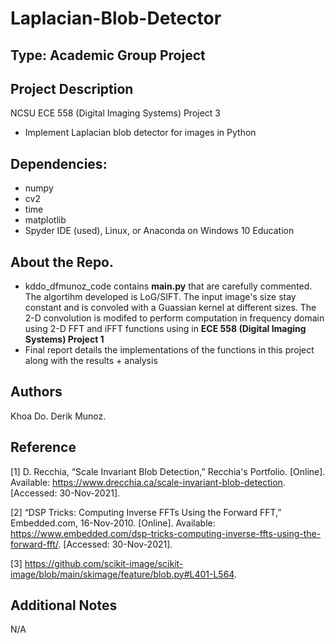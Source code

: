 # Laplacian-Blob-Detector

## Type: Academic Group Project

## Project Description
NCSU ECE 558 (Digital Imaging Systems) Project 3
  - Implement Laplacian blob detector for images in Python

## Dependencies:
  - numpy
  - cv2
  - time
  - matplotlib
  - Spyder IDE (used), Linux, or Anaconda on Windows 10 Education
  
## About the Repo.
  - kddo_dfmunoz_code contains **main.py** that are carefully commented.  The algortihm developed is LoG/SIFT.  The input image's size stay constant and is convoled with a Guassian kernel at different sizes. The 2-D convolution is modifed to perform computation in frequency domain using 2-D FFT and iFFT functions using in **ECE 558 (Digital Imaging Systems) Project 1**
  - Final report details the implementations of the functions in this project along with the results + analysis

## Authors
Khoa Do. Derik Munoz.

## Reference
[1]  D. Recchia, “Scale Invariant Blob Detection,” Recchia's Portfolio. [Online]. Available: https://www.drecchia.ca/scale-invariant-blob-detection. [Accessed: 30-Nov-2021].

[2] “DSP Tricks: Computing Inverse FFTs Using the Forward FFT,” Embedded.com, 16-Nov-2010. [Online]. Available: https://www.embedded.com/dsp-tricks-computing-inverse-ffts-using-the-forward-fft/. [Accessed: 30-Nov-2021].

[3] https://github.com/scikit-image/scikit-image/blob/main/skimage/feature/blob.py#L401-L564.

## Additional Notes
N/A
